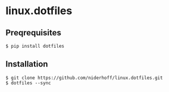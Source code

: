 # linux.dotfiles

## Preqrequisites

    $ pip install dotfiles

## Installation

    $ git clone https://github.com/niderhoff/linux.dotfiles.git
    $ dotfiles --sync
